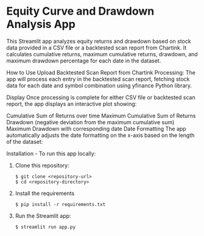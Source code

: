 # Equity Curve and Drawdown Analysis App
This Streamlit app analyzes equity returns and drawdown based on stock data provided in a CSV file or a backtested scan report from Chartink. It calculates cumulative returns, maximum cumulative returns, drawdown, and maximum drawdown percentage for each date in the dataset.

How to Use
Upload Backtested Scan Report from Chartink
Processing: The app will process each entry in the backtested scan report, fetching stock data for each date and symbol combination using yfinance Python library.

Display
Once processing is complete for either CSV file or backtested scan report, the app displays an interactive plot showing:

Cumulative Sum of Returns over time
Maximum Cumulative Sum of Returns
Drawdown (negative deviation from the maximum cumulative sum)
Maximum Drawdown with corresponding date
Date Formatting
The app automatically adjusts the date formatting on the x-axis based on the length of the dataset:

Installation - To run this app locally:

1. Clone this repository:
   ```
   $ git clone <repository-url>
   $ cd <repository-directory>
   ```

2. Install the requirements

   ```
   $ pip install -r requirements.txt
   ```
   
3. Run the Streamlit app:
   
   ```
   $ streamlit run app.py
   ```
